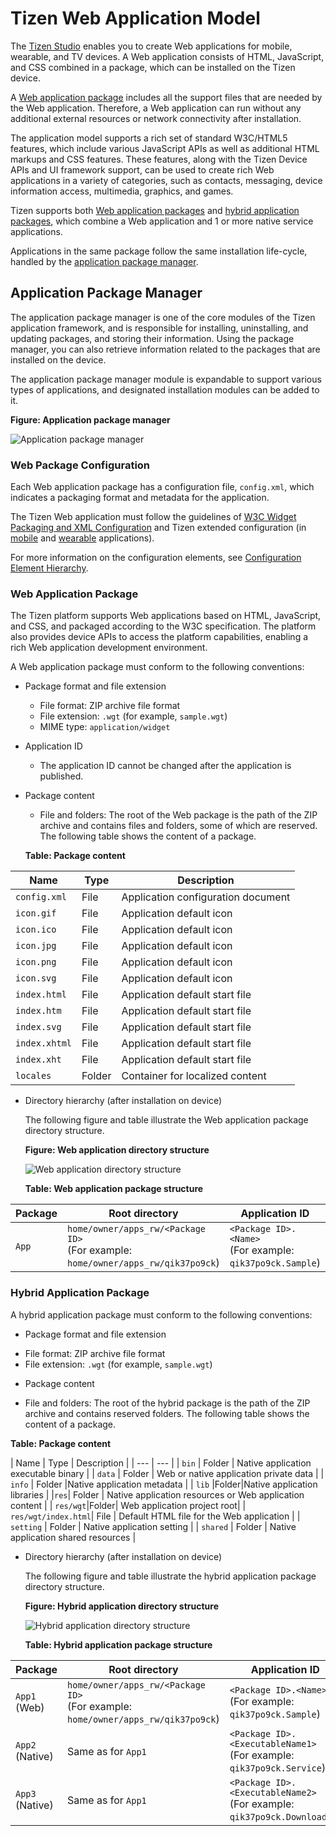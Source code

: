 
# Tizen Web Application Model

The [Tizen Studio](../../../tizen-studio/cover-page.md)
enables you to create Web applications for mobile, wearable, and TV
devices. A Web application consists of HTML, JavaScript, and CSS
combined in a package, which can be installed on the Tizen device.

A [Web application package](../process/app-dev-process-w.md#package)
includes all the support files that are needed by the Web application.
Therefore, a Web application can run without any additional external
resources or network connectivity after installation.

The application model supports a rich set of standard W3C/HTML5
features, which include various JavaScript APIs as well as additional
HTML markups and CSS features. These features, along with the Tizen
Device APIs and UI framework support, can be used to create rich Web
applications in a variety of categories, such as contacts, messaging,
device information access, multimedia, graphics, and games.

Tizen supports both [Web application packages](#wap) and [hybrid
application packages](#hap), which combine a Web application and 1 or
more native service applications.

Applications in the same package follow the same installation
life-cycle, handled by the [application package manager](#package).

<a name="package"></a>
## Application Package Manager

The application package manager is one of the core modules of the Tizen
application framework, and is responsible for installing, uninstalling,
and updating packages, and storing their information. Using the package
manager, you can also retrieve information related to the packages that
are installed on the device.

The application package manager module is expandable to support various
types of applications, and designated installation modules can be added
to it.

**Figure: Application package manager**

![Application package
manager](./media/application_package_manager.png)

<a name="config"></a>
### Web Package Configuration

Each Web application package has a configuration file, `config.xml`,
which indicates a packaging format and metadata for the application.

The Tizen Web application must follow the guidelines of [W3C Widget
Packaging and XML
Configuration](https://www.w3.org/TR/2011/REC-widgets-20110927/) and
Tizen extended configuration (in
[mobile](../../../tizen-studio/web-tools/config-editor-w.md#mw_extend)
and
[wearable](../../../tizen-studio/web-tools/config-editor-w.md#ww_extend)
applications).

For more information on the configuration elements, see [Configuration
Element
Hierarchy](../../../tizen-studio/web-tools/config-editor-w.md#hierarchy).

<a name="wap"></a>
### Web Application Package

The Tizen platform supports Web applications based on HTML, JavaScript,
and CSS, and packaged according to the W3C specification. The platform
also provides device APIs to access the platform capabilities, enabling
a rich Web application development environment.

A Web application package must conform to the following conventions:

-   Package format and file extension
    -   File format: ZIP archive file format
    -   File extension: `.wgt` (for example, `sample.wgt`)
    -   MIME type: `application/widget`
-   Application ID
    -   The application ID cannot be changed after the application
        is published.
-   Package content  
    -   File and folders: The root of the Web package is the path of the     ZIP archive and contains files and folders, some of which       are reserved. The following table shows the content of       a package.

      **Table: Package content**


  | Name | Type | Description |
  | ----| ------|--------|
  | `config.xml` |File | Application configuration document |
  | `icon.gif` | File  | Application default icon |
  |  `icon.ico` | File  | Application default icon |
  |`icon.jpg`| File | Application default icon |
  | `icon.png` | File  | Application default icon |
  |  `icon.svg` | File  | Application default icon |
  |`index.html` | File  |  Application default start file |
  |  `index.htm`   | File  |  Application default start file |
  |  `index.svg`  | File  |  Application default start file |
  |  `index.xhtml`  | File  | Application default start file |
  |   `index.xht`   | File  | Application default start file |
  |  `locales`  | Folder | Container for localized content |

-   Directory hierarchy (after installation on device)

    The following figure and table illustrate the Web application
    package directory structure.

    **Figure: Web application directory structure**

    ![Web application directory
    structure](./media/web_app_directory_structure.png)

    **Table: Web application package structure**



  |  Package | Root directory | Application ID | Core XML file |
  | --- | --- | --- | --- |
  | `App` | `home/owner/apps_rw/<Package ID>` <br> (For example:<br> `home/owner/apps_rw/qik37po9ck`) | `<Package ID>.<Name>`<br> (For example:<br>   `qik37po9ck.Sample`) | `opt/share/packages/<Package ID>.xml` <br> (For example: <br>    `opt/share/packages/qik37po9ck.xml`) |

<a name="hap"></a>
### Hybrid Application Package

A hybrid application package must conform to the following conventions:

*   Package format and file extension
  -   File format: ZIP archive file format
  -   File extension: `.wgt` (for example, `sample.wgt`)
*   Package content
  -   File and folders: The root of the hybrid package is the path of   the ZIP archive and contains reserved folders. The following     table shows the content of a package.


  **Table: Package content**


 | Name  | Type | Description |
 | --- | --- |
 |  `bin` | Folder | Native application executable binary |
 |  `data` | Folder | Web or native application private data |
 | `info` | Folder |Native application metadata |
 | `lib` |Folder|Native application libraries |
 |`res`| Folder | Native application resources or Web application content |
 |  `res/wgt`|Folder| Web application project root|
 |  `res/wgt/index.html`| File |  Default HTML file for the Web application |
 |   `setting`   |     Folder |  Native application setting |
 |    `shared` |   Folder | Native application shared resources |

-   Directory hierarchy (after installation on device)

    The following figure and table illustrate the hybrid application
    package directory structure.

    **Figure: Hybrid application directory structure**

    ![Hybrid application directory
    structure](./media/hybrid_app_package_manager.png)

    **Table: Hybrid application package structure**


  | Package | Root directory | Application ID | Core XML file    |
  | --- | --- | --- | --- |
  | `App1`<br>(Web) |  `home/owner/apps_rw/<Package ID>` <br> (For example:  <br>    `home/owner/apps_rw/qik37po9ck`)  |  `<Package ID>.<Name>`     <br>   (For example:  <br> `qik37po9ck.Sample`)    |  `opt/share/packages/<Package ID>.xml`        <br>  (For example: <br> `opt/share/packages/qik37po9ck.xml`)  |
  |  `App2` <br> (Native) |   Same as for `App1` |   `<Package ID>.<ExecutableName1>`<br>   (For example:<br>     `qik37po9ck.Service`)  |   Same as for `App1` |
  |   `App3` <br> (Native) |  Same as for `App1` |   `<Package ID>.<ExecutableName2>` <br>  (For example: <br>     `qik37po9ck.Downloader`)     |  Same as for `App1` |
